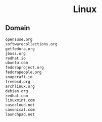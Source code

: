 


<h1 align="center">Linux</h1>  


## Domain


```html
opensuse.org
softwarecollections.org
getfedora.org
jboss.org
redhat.io
ubuntu.com
fedoraproject.org
fedorapeople.org
snapcraft.io
freebsd.org
archlinux.org
debian.org
redhat.com
linuxmint.com
susecloud.net
canonical.com
launchpad.net
```  

<br>
